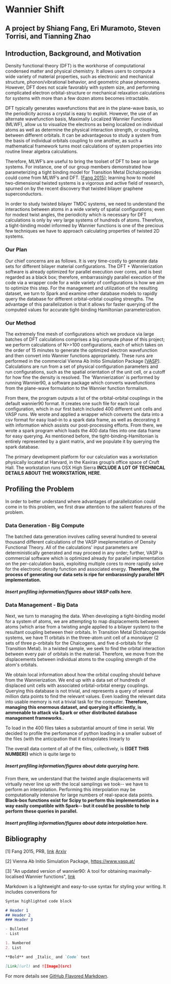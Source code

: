# Wannier Shift
## A project by Shiang Fang, Eri Muramoto, Steven Torrisi, and Tianning Zhao

## Introduction, Background, and Motivation

Density functional theory (DFT) is the workhorse of computational condensed matter and physical chemistry. It allows users to compute a wide variety of material properties, such as electronic and mechanical structure, phonon/vibrational behavior, and geometric phase phenomena. However, DFT does not scale favorably with system size, and performing complicated electron orbital-structure or mechanical relaxation calculations for systems with more than a few dozen atoms becomes intractable. 



DFT typically generates wavefunctions that are in the plane-wave basis, so the periodicity across a crystal is easy to exploit. However, the use of an alternate wavefunction basis, Maximally Localized Wannier Functions (MLWF), allow us to visualize the electrons as being localized on individual atoms as well as determine the physical interaction strength, or coupling, between different orbitals. It can be advantageous to study a system from the basis of individual orbitals coupling to one another, as such a mathematical framework turns most calculations of system properties into routine linear algebra calculations.



Therefore, MLWF’s are useful to bring the toolset of DFT to bear on large systems. For instance, one of our group members demonstrated how parameterizing a tight binding model for Transition Metal Dichalcogenides could come from MLWF’s and DFT. \[[Fang 2015](https://jekyllrb.com/)\]; learning how to model two-dimensional twisted systems is a vigorous and active field of research, spurned on by the recent discovery that twisted bilayer graphene superconductors.



In order to study twisted bilayer TMDC systems, we need to understand the interactions between atoms in a wide variety of spatial configurations; even for modest twist angles, the periodicity which is necessary for DFT calculations is only by very large systems of hundreds of atoms. Therefore, a tight-binding model informed by Wannier functions is one of the precious few techniques we have to approach calculating properties of twisted 2D systems.





### Our Plan

Our chief concerns are as follows. It is very time-costly to generate data sets for different bilayer material configurations. The DFT + Wannierization software is already optimized for parallel execution over cores, and is best regarded as a black box; therefore, embarrassingly parallel execution of the code via a wrapper code for a wide variety of configurations is how we aim to optimize this step. For the management and utilization of the resulting dataset, we turn to Spark and examine other database models to rapidly query the database for different orbital-orbital coupling strengths. The advantage of this parallelization is that it allows for faster querying of the computed values for accurate tight-binding Hamiltonian parameterization.



### Our Method

The extremely fine mesh of configurations which we produce via large batches of DFT calculations comprises a big compute phase of this project; we perform calculations of N>>100 configurations, each of which takes on the order of 15 minutes to generate the optimized electron wavefunction and then convert into Wannier functions appropriately. These runs are performed in the commercial Vienna Ab Initio Simulation Package \[[VASP](https://www.vasp.at/)\]. Calculations are run from a set of physical configuration parameters and run configurations, such as the spatial orientation of the unit cell, or a cutoff for how fine the density is resolved. The ‘Wannierization’ is performed by running Wannier90, a software package which converts wavefunctions from the plane-wave formulation to the Wannier function formalism.  



From there, the program outputs a list of the orbital-orbital couplings in the default wannier90 format. It creates one such file for each local configuration, which in our first batch included 400 different unit cells and VASP runs. We wrote and applied a wrapper which converts the data into a csv format for easy load-in to a spark data frame, as well as decorating it with information which assists our post-processing efforts. From there, we wrote a spark program which loads the 400 data files into one data frame for easy querying. As mentioned before, the tight-binding-Hamiltonian is entirely represented by a giant matrix, and we populate it by querying the spark database.



The primary development platform for our calculation was a workstation physically located at Harvard, in the Kaxiras group’s office space of Cruft Hall. The workstation runs OSX High Sierra  **INCLUDE A LOT OF TECHNICAL DETAILS ABOUT THE WORKSTATION, HERE**. 

## Profiling the Problem

In order to better understand where advantages of parallelization could come in to this problem, we first draw attention to the salient features of the problem.

### Data Generation - Big Compute

The batched data generation involves calling several hundred to several thousand different calculations of the VASP imeplementation of Density Functional Theory. All of the calculations' input parameters are deterministically generated and may proceed in any order; further, VASP is commercial software which is optimized already for parallel implementation on the per-calculation basis, exploiting multiple cores to more rapidly solve for the electronic density function and associated energy. **Therefore, the process of generating our data sets is ripe for embarassingly parallel MPI implementation.** 

##### Insert profiling information/figures about VASP calls here.


### Data Management - Big Data
Next, we turn to managing the data. When developing a tight-binding model for a system of atoms, we are attempting to map displacements between atoms (which arise from a twisting angle applied to a bilayer system) to the resultant coupling between their orbitals. In Transition Metal Dichalcogenide systems, we have 11 orbitals in the three-atom unit cell of a monolayer (2 sets of three p-orbitals for the Chalcogens, and five d-orbitals for the Transition Metal). In a twisted sample, we seek to find the orbital interaction between every pair of orbitals in the material. Therefore, we move from the displacements between individual atoms to the coupling strength of the atom's orbitals.

We obtain local information about how the orbital coupling should behave from the Wannierization. We end up with a data set of hundreds of displaced unit cells with associated orbital-orbital energy couplings. Querying this database is not trivial, and represents a query of several million data points to find the relevant values. Even loading the relevant data into usable memory is not a trivial task for the computer. **Therefore, managing this enormous dataset, and querying it efficiently, is ammenable to attack via Spark or other distributed database management frameworks.**. 


To load in the 400 files takes a substantial amount of time in serial. We decided to profile the perfomance of python loading in a smaller subset of the files (with the anticipation that it extrapolates linearly to 

The overall data content of all of the files, collectively, is **((GET THIS NUMBER))** which is quite large to 

##### Insert profiling information/figures about data querying here.

From there, we understand that the twisted angle displacements will virtually never line up with the local samplings we took-- we have to perform an interpolation. Performing this interpolation may be computationally intensive for large numbers of real-space data points. **Black-box functions exist for Scipy to perform this implementation in a way easily compatible with Spark-- but it could be possible to help perform these queries in parallel.**


##### Insert profiling information/figures about data interpolation here.





## Bibliography

\[1\] Fang 2015, PRB, [link](http://www.google.com/url?q=http%3A%2F%2Fjournals.aps.org%2Fprb%2Fabstract%2F10.1103%2FPhysRevB.92.205108&sa=D&sntz=1&usg=AFQjCNEPWOnbGlS1q9C2e6Y8fl36wxQzaA) [Arxiv](https://arxiv.org/abs/1506.08860)

\[2\] Vienna Ab Initio Simulation Package, https://www.vasp.at/

\[3\] "An updated version of wannier90: A tool for obtaining maximally-localised Wannier functions", [link](https://www.sciencedirect.com/science/article/pii/S001046551400157X?via%3Dihub)




















Markdown is a lightweight and easy-to-use syntax for styling your writing. It includes conventions for

```markdown
Syntax highlighted code block

# Header 1
## Header 2
### Header 3

- Bulleted
- List

1. Numbered
2. List

**Bold** and _Italic_ and `Code` text

[Link](url) and ![Image](src)
```

For more details see [GitHub Flavored Markdown](https://guides.github.com/features/mastering-markdown/).
